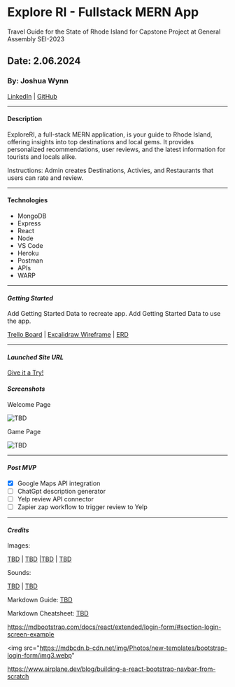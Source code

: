 # Explore RI - Fullstack MERN App

Travel Guide for the State of Rhode Island for Capstone Project at General Assembly SEI-2023

## Date: 2.06.2024

### By: Joshua Wynn

[LinkedIn](https://www.linkedin.com/in/wynnjoshua/) | [GitHub](https://github.com/joshuawynn?tab=repositories)

***

#### Description

ExploreRI, a full-stack MERN application, is your guide to Rhode Island, offering insights into top destinations and local gems. It provides personalized recommendations, user reviews, and the latest information for tourists and locals alike.

Instructions: Admin creates Destinations, Activies, and Restaurants that users can rate and review. 
***

#### Technologies

- MongoDB
- Express
- React
- Node
- VS Code
- Heroku
- Postman
- APIs
- WARP

***

#### **_Getting Started_**

Add Getting Started Data to recreate app.
Add Getting Started Data to use the app.

[Trello Board](https://trello.com/b/DurbBYev/project-3-django-pythons) | [Excalidraw Wireframe](https://excalidraw.com/#room=45816e60f6079d100865,Wi9Qi9ycPFkIFRopB_lqiw) | [ERD](https://lucid.app/lucidchart/5d5f61f7-6b98-4121-868d-3ba6d4fec508/edit?beaconFlowId=013B9B06D1831217&invitationId=inv_81c976ad-d717-41ac-af46-667689c87ecf&page=0_0#) 

***

#### _Launched Site URL_

[Give it a Try!](https://explore-ri-449da439ad11.herokuapp.com/)

#### _Screenshots_

Welcome Page

![TBD](TBD)

Game Page

![TBD](TBD)

 ***

 #### _Post MVP_

 - [x] Google Maps API integration
 - [ ] ChatGpt description generator
 - [ ] Yelp review API connector
 - [ ] Zapier zap workflow to trigger review to Yelp

***
 
#### _Credits_

Images: 

[TBD](TBD) | [TBD](TBD) |[TBD](TBD) | [TBD](TBD)

Sounds: 

[TBD](TBD) | [TBD](TBD)

Markdown Guide: [TBD](TBD)

Markdown Cheatsheet: [TBD](TBD)


https://mdbootstrap.com/docs/react/extended/login-form/#section-login-screen-example

<img src="https://mdbcdn.b-cdn.net/img/Photos/new-templates/bootstrap-login-form/img3.webp"

https://www.airplane.dev/blog/building-a-react-bootstrap-navbar-from-scratch